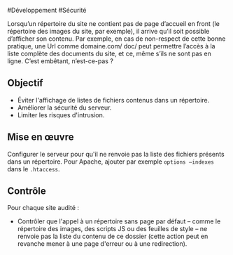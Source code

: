
#Développement #Sécurité

Lorsqu’un répertoire du site ne contient pas de page d’accueil en front (le répertoire des images du site, par exemple), il arrive qu’il soit possible d’afficher son contenu. Par exemple, en cas de non-respect de cette bonne pratique, une Url comme domaine.com/ doc/ peut permettre l’accès à la liste complète des documents du site, et ce, même s’ils ne sont pas en ligne. C’est embêtant, n’est-ce-pas ?

Objectif
--------

*   Éviter l'affichage de listes de fichiers contenus dans un répertoire.
*   Améliorer la sécurité du serveur.
*   Limiter les risques d'intrusion.

Mise en œuvre
-------------

Configurer le serveur pour qu'il ne renvoie pas la liste des fichiers présents dans un répertoire. Pour Apache, ajouter par exemple `options –indexes` dans le `.htaccess`.

Contrôle
--------

Pour chaque site audité :

*   Contrôler que l'appel à un répertoire sans page par défaut – comme le répertoire des images, des scripts JS ou des feuilles de style – ne renvoie pas la liste du contenu de ce dossier (cette action peut en revanche mener à une page d'erreur ou à une redirection).
